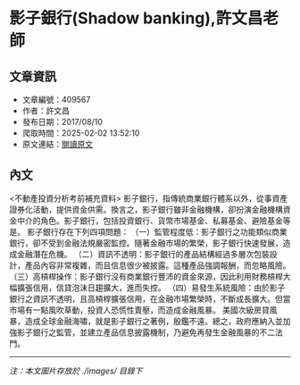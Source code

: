 # 影子銀行(Shadow banking),許文昌老師

## 文章資訊
- 文章編號：409567
- 作者：許文昌
- 發布日期：2017/08/10
- 爬取時間：2025-02-02 13:52:10
- 原文連結：[閱讀原文](https://real-estate.get.com.tw/Columns/detail.aspx?no=409567)

## 內文
<不動產投資分析考前補充資料>
影子銀行，指傳統商業銀行體系以外，從事資產證券化活動，提供資金供需。換言之，影子銀行雖非金融機構，卻扮演金融機構資金中介的角色。影子銀行，包括投資銀行、貨幣市場基金、私募基金、避險基金等是。
影子銀行存在下列四項問題：
（一）監管程度低：影子銀行之功能類似商業銀行，卻不受到金融法規嚴密監控。隨著金融市場的繁榮，影子銀行快速發展，造成金融潛在危機。
（二）資訊不透明：影子銀行的產品結構經過多層次包裝設計，產品內容非常複雜，而且信息很少被披露。這種產品強調報酬，而忽略風險。
（三）高槓桿操作：影子銀行沒有商業銀行豐沛的資金來源，因此利用財務槓桿大幅擴張信用，信貸泡沫日趨擴大，進而失控。
（四）易發生系統風險：由於影子銀行之資訊不透明，且高槓桿擴張信用，在金融市場繁榮時，不斷成長擴大。但當市場有一點風吹草動，投資人恐慌性賣壓，而造成金融風暴。
美國次級房貸風暴，造成全球金融海嘯，就是影子銀行之著例，殷鑑不遠。總之，政府應納入並加強影子銀行之監管，並建立產品信息披露機制，乃避免再發生金融風暴的不二法門。

---
*注：本文圖片存放於 ./images/ 目錄下*
